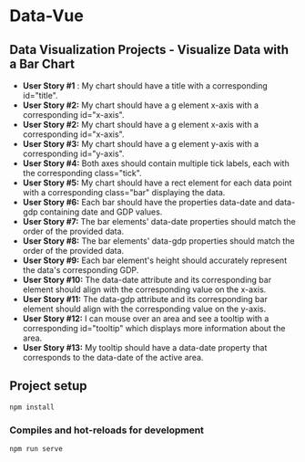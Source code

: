 # Data-Vue

## Data Visualization Projects - Visualize Data with a Bar Chart
 * __User Story #1__ : My chart should have a title with a corresponding id="title".
 * __User Story #2:__ My chart should have a g element x-axis with a corresponding id="x-axis".
 * __User Story #2:__ My chart should have a g element x-axis with a corresponding id="x-axis".
 * __User Story #3:__ My chart should have a g element y-axis with a corresponding id="y-axis".
 * __User Story #4:__ Both axes should contain multiple tick labels, each with the corresponding class="tick".
 * __User Story #5:__ My chart should have a rect element for each data point with a corresponding class="bar" displaying the data.
 * __User Story #6:__ Each bar should have the properties data-date and data-gdp containing date and GDP values.
 * __User Story #7:__ The bar elements' data-date properties should match the order of the provided data.
 * __User Story #8:__ The bar elements' data-gdp properties should match the order of the provided data.
 * __User Story #9:__ Each bar element's height should accurately represent the data's corresponding GDP.
 * __User Story #10:__ The data-date attribute and its corresponding bar element should align with the corresponding value on the x-axis.
 * __User Story #11:__ The data-gdp attribute and its corresponding bar element should align with the corresponding value on the y-axis.
 * __User Story #12:__ I can mouse over an area and see a tooltip with a corresponding id="tooltip" which displays more information about the area.
 * __User Story #13:__ My tooltip should have a data-date property that corresponds to the data-date of the active area.


## Project setup
```
npm install
```

### Compiles and hot-reloads for development
```
npm run serve
```

